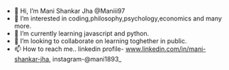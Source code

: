 - 👋 Hi, I’m Mani Shankar Jha @Maniii97 
- 👀 I’m interested in coding,philosophy,psychology,economics and many more.
- 🌱 I’m currently learning javascript and python.
- 💞️ I’m looking to collaborate on learning toghether in public.
- 📫 How to reach me.. linkedin profile- www.linkedin.com/in/mani-shankar-jha, instagram-@mani1893_

<!---
Maniii97/Maniii97 is a ✨ special ✨ repository because its `README.md` (this file) appears on your GitHub profile.
You can click the Preview link to take a look at your changes.
--->
